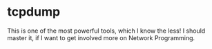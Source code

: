 tcpdump
=======

This is one of the most powerful tools, which I know the less!
I should master it, if I want to get involved more on Network Programming.
